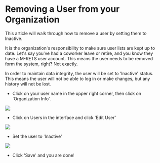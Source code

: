 Removing a User from your Organization
======================================

This article will walk through how to remove a user by setting them to Inactive.

It is the organization's responsibility to make sure user lists are kept up to date. Let's say you've had a coworker leave or retire, and you know they have a M-RETS user account. This means the user needs to be removed form the system, right? Not exactly.

In order to maintain data integrity, the user will be set to 'Inactive' status. This means the user will not be able to log in or make changes, but any history will not be lost.

-   Click on your user name in the upper right corner, then click on 'Organization Info'.

![](https://github.com/mrets/photos/raw/master/adding_new_user1.gif?raw=true)

-   Click on Users in the interface and click 'Edit User' 

![](https://github.com/mrets/photos/blob/master/billing_removing_user2.png?raw=true)

-   Set the user to 'Inactive'

![](https://github.com/mrets/photos/blob/master/billing_removing_user3.png?raw=true)

-   Click 'Save' and you are done!
